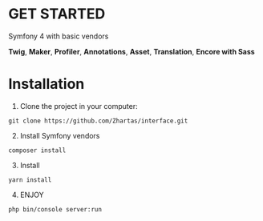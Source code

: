 # GET STARTED

Symfony 4 with basic vendors

**Twig**,
**Maker**,
**Profiler**,
**Annotations**,
**Asset**,
**Translation**,
**Encore with Sass**


# Installation

1. Clone the project in your computer:

``git clone https://github.com/Zhartas/interface.git``


2. Install Symfony vendors

``composer install``

3. Install 

``yarn install``

4. ENJOY 

``php bin/console server:run``